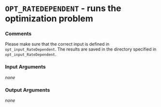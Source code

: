 # `OPT_RATEDEPENDENT` - runs the optimization problem
###  Comments
Please make sure that the correct input is defined in
`opt_input_RateDependent`. The results are saved in the directory specified in 
`opt_input_RateDependent`.

###  Input Arguments
_none_

###  Output Arguments
_none_

